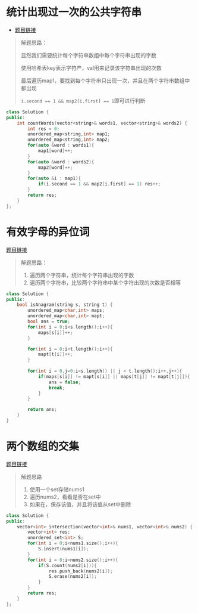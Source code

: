# 统计出现过一次的公共字符串

* [题目链接](https://leetcode.cn/problems/count-common-words-with-one-occurrence/description/)

>
>
>解题思路：
>
>显然我们需要统计每个字符串数组中每个字符串出现的字数
>
>使用哈希表key表示字符产，val用来记录该字符串出现的次数
>
>最后遍历map1，要找到每个字符串只出现一次，并且在两个字符串数组中都出现
>
>`i.second == 1 && map2[i.first] == 1`即可进行判断

```c++
class Solution {
public:
    int countWords(vector<string>& words1, vector<string>& words2) {
        int res = 0;
        unordered_map<string,int> map1;
        unordered_map<string,int> map2;
        for(auto &word : words1){
            map1[word]++;
        }
        for(auto &word : words2){
            map2[word]++;
        }
        for(auto &i : map1){
            if(i.second == 1 && map2[i.first] == 1) res++;
        }
        return res;
    }
};
```

# 有效字母的异位词

[题目链接](https://leetcode.cn/problems/valid-anagram/)

>
>
>解题思路：
>
>1. 遍历两个字符串，统计每个字符串出现的字数
>2. 遍历两个字符串，比较两个字符串中某个字符出现的次数是否相等

```c++
class Solution {
public:
    bool isAnagram(string s, string t) {
        unordered_map<char,int> maps;
        unordered_map<char,int> mapt;
        bool ans = true;
        for(int i = 0;i<s.length();i++){
            maps[s[i]]++;
        }

        for(int i = 0;i<t.length();i++){
            mapt[t[i]]++;
        }
        
        for(int i = 0,j=0;i<s.length() || j < t.length();i++,j++){
            if(maps[s[i]] != mapt[s[i]] || maps[t[j]] != mapt[t[j]]){
                ans = false;
                break;
            }
        }

        return ans;
    }
}
```

# 两个数组的交集

[题目链接](https://leetcode.cn/problems/intersection-of-two-arrays/description/)

>
>
>解题思路
>
>1. 使用一个set存储nums1
>2. 遍历nums2，看看是否在set中
>3. 如果在，保存该值，并且将该值从set中删除

```c++
class Solution {
public:
    vector<int> intersection(vector<int>& nums1, vector<int>& nums2) {
        vector<int> res;
        unordered_set<int> S;
        for(int i = 0;i<nums1.size();i++){
            S.insert(nums1[i]);
        }
        for(int i = 0;i<nums2.size();i++){
            if(S.count(nums2[i])){
                res.push_back(nums2[i]);
                S.erase(nums2[i]);
            }
        }
        return res;
    }
};
```


